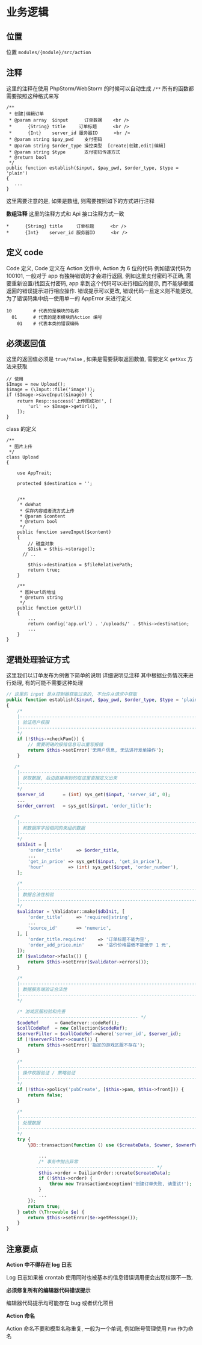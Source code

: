 # 业务逻辑

## 位置

位置 `modules/{module}/src/action`

## 注释

这里的注释在使用 PhpStorm/WebStorm 的时候可以自动生成 `/**`
所有的函数都需要按照这种格式来写

```
/**
 * 创建|编辑订单
 * @param array  $input      订单数据    <br />
 *      {String} title     订单标题      <br />
 *      {Int}    server_id 服务器ID      <br />
 * @param string $pay_pwd    支付密码
 * @param string $order_type 操控类型  [create|创建,edit|编辑]
 * @param string $type       支付密码传递方式
 * @return bool
 */
public function establish($input, $pay_pwd, $order_type, $type = 'plain')
{
   ...
}
```

这里需要注意的是, 如果是数组, 则需要按照如下的方式进行注释

**数组注释** 这里的注释方式和 Api 接口注释方式一致

```
*      {String} title     订单标题      <br />
*      {Int}    server_id 服务器ID      <br />
```

## 定义 code

Code 定义, Code 定义在 Action 文件中, Action 为 6 位的代码 例如错误代码为
100101, 一般对于 app 有独特错误的才会进行返回, 例如这里支付密码不正确,
需要重新设置/找回支付密码, app 拿到这个代码可以进行相应的提示,
而不能够根据返回的错误提示进行相应操作. 错误提示可以更改,
错误代码一旦定义则不能更改, 为了错误码集中统一使用单一的 AppError 来进行定义

```
10        # 代表的是模块的名称
  01      # 代表的是本模块的Action 编号
    01    # 代表本类的错误编码
```

## 必须返回值

这里的返回值必须是 `true/false` , 如果是需要获取返回数值, 需要定义
`getXxx` 方法来获取

```
// 使用
$Image = new Upload();
$image = (\Input::file('image'));
if ($Image->saveInput($image)) {
    return Resp::success('上传图成功!', [
        'url' => $Image->getUrl(),
    ]);
}
```

class 的定义

```
/**
 * 图片上传
 */
class Upload
{

    use AppTrait;

    protected $destination = '';


    /**
     * doWhat
     * 保存内容或者流方式上传
     * @param $content
     * @return bool
     */
    public function saveInput($content)
    {
        // 磁盘对象
        $Disk = $this->storage();
      // ..

        $this->destination = $fileRelativePath;
        return true;
    }

    /**
     * 图片url的地址
     * @return string
     */
    public function getUrl()
    {
        ...
        return config('app.url') . '/uploads/' . $this->destination;
        ...
    }
}
```

## 逻辑处理验证方式

这里我们以订单发布为例做下简单的说明 详细说明见注释
其中根据业务情况来进行处理, 有的可能不需要这种处理

```php
// 这里的 input 是从控制器获取过来的, 不允许从请求中获取
public function establish($input, $pay_pwd, $order_type, $type = 'plain')
{
    /*
    |--------------------------------------------------------------------------
    | 验证用户权限
    |--------------------------------------------------------------------------
    */
    if (!$this->checkPam()) {
        // 需要明确的报错信息可以重写报错
        return $this->setError('无用户信息, 无法进行发单操作');
    }

   /*
    |--------------------------------------------------------------------------
    | 获取数据, 后边直接用到的在这里直接定义出来
    |--------------------------------------------------------------------------
    */
    $server_id       = (int) sys_get($input, 'server_id', 0);
    ...
    $order_current   = sys_get($input, 'order_title');

   /*
    |--------------------------------------------------------------------------
    | 和数据库字段相同的来组织数据
    |--------------------------------------------------------------------------
    */
    $dbInit = [
        'order_title'     => $order_title,
        ...
        'get_in_price' => sys_get($input, 'get_in_price'),
        'hour'         => (int) sys_get($input, 'order_number'),
    ];

    /*
    |--------------------------------------------------------------------------
    | 数据合法性校验
    |--------------------------------------------------------------------------
    */
    $validator = \Validator::make($dbInit, [
        'order_title'     => 'required|string',
        ...
        'source_id'       => 'numeric',
    ], [
        'order_title.required'    => '订单标题不能为空',
        'order_add_price.min'     => '溢价价格最低不能低于 1 元',
    ]);
    if ($validator->fails()) {
        return $this->setError($validator->errors());
    }

    /*
    |--------------------------------------------------------------------------
    | 数据服务端验证合法性
    |--------------------------------------------------------------------------
    */

    /* 游戏区服校验和完善
     -------------------------------------------- */
    $codeRef      = GameServer::codeRef();
    $collCodeRef  = new Collection($codeRef);
    $serverFilter = $collCodeRef->where('server_id', $server_id);
    if (!$serverFilter->count()) {
        return $this->setError('指定的游戏区服不存在');
    }

    /*
    |--------------------------------------------------------------------------
    | 操作权限验证 / 策略验证
    |--------------------------------------------------------------------------
    */
    if (!$this->policy('pubCreate', [$this->pam, $this->front])) {
        return false;
    }

    /*
    |--------------------------------------------------------------------------
    | 处理数据
    |--------------------------------------------------------------------------
    */
    try {
        \DB::transaction(function () use ($createData, $owner, $ownerPam, $totalNeedPrice) {

            ...
            /* 事务中抛出异常
           -------------------------------------------- */
            $this->order = DailianOrder::create($createData);
            if (!$this->order) {
                throw new TransactionException('创建订单失败, 请重试!');
            }
            ...
        });
        return true;
    } catch (\Throwable $e) {
        return $this->setError($e->getMessage());
    }
}
```

## 注意要点

**Action 中不得存在 log 日志**

Log 日志如果被 crontab
使用同时也被基本的信息错误调用便会出现权限不一致.

**必须修复所有的编辑器代码错误提示**

编辑器代码提示均可能存在 bug
或者优化项目

**Action 命名**

Action 命名不要和模型名称重复,
一般为一个单词, 例如账号管理使用 `Pam` 作为命名
